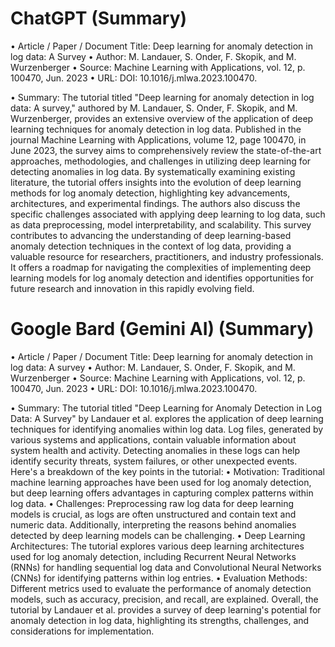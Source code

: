 # ChatGPT (Summary)

• Article / Paper / Document Title: Deep learning for anomaly detection in log data: A Survey
• Author: M. Landauer, S. Onder, F. Skopik, and M. Wurzenberger
• Source: Machine Learning with Applications, vol. 12, p. 100470, Jun. 2023
• URL: DOI: 10.1016/j.mlwa.2023.100470.

• Summary: The tutorial titled "Deep learning for anomaly detection in log data: A survey,"
authored by M. Landauer, S. Onder, F. Skopik, and M. Wurzenberger, provides an extensive
overview of the application of deep learning techniques for anomaly detection in log data.
Published in the journal Machine Learning with Applications, volume 12, page 100470, in
June 2023, the survey aims to comprehensively review the state-of-the-art approaches,
methodologies, and challenges in utilizing deep learning for detecting anomalies in log data.
By systematically examining existing literature, the tutorial offers insights into the evolution
of deep learning methods for log anomaly detection, highlighting key advancements,
architectures, and experimental findings. The authors also discuss the specific challenges
associated with applying deep learning to log data, such as data preprocessing, model
interpretability, and scalability.
This survey contributes to advancing the understanding of deep learning-based anomaly
detection techniques in the context of log data, providing a valuable resource for
researchers, practitioners, and industry professionals. It offers a roadmap for navigating the
complexities of implementing deep learning models for log anomaly detection and
identifies opportunities for future research and innovation in this rapidly evolving field.


# Google Bard (Gemini AI) (Summary)

• Article / Paper / Document Title: Deep learning for anomaly detection in log data: A survey
• Author: M. Landauer, S. Onder, F. Skopik, and M. Wurzenberger
• Source: Machine Learning with Applications, vol. 12, p. 100470, Jun. 2023
• URL: DOI: 10.1016/j.mlwa.2023.100470.

• Summary: The tutorial titled "Deep Learning for Anomaly Detection in Log Data: A Survey"
by Landauer et al. explores the application of deep learning techniques for identifying
anomalies within log data. Log files, generated by various systems and applications, contain
valuable information about system health and activity. Detecting anomalies in these logs
can help identify security threats, system failures, or other unexpected events. Here's a
breakdown of the key points in the tutorial:
• Motivation: Traditional machine learning approaches have been used for log anomaly
detection, but deep learning offers advantages in capturing complex patterns within log
data.
• Challenges: Preprocessing raw log data for deep learning models is crucial, as logs are
often unstructured and contain text and numeric data. Additionally, interpreting the
reasons behind anomalies detected by deep learning models can be challenging.
• Deep Learning Architectures: The tutorial explores various deep learning architectures
used for log anomaly detection, including Recurrent Neural Networks (RNNs) for
handling sequential log data and Convolutional Neural Networks (CNNs) for identifying
patterns within log entries.
• Evaluation Methods: Different metrics used to evaluate the performance of anomaly
detection models, such as accuracy, precision, and recall, are explained.
Overall, the tutorial by Landauer et al. provides a survey of deep learning's potential for
anomaly detection in log data, highlighting its strengths, challenges, and considerations for
implementation.
